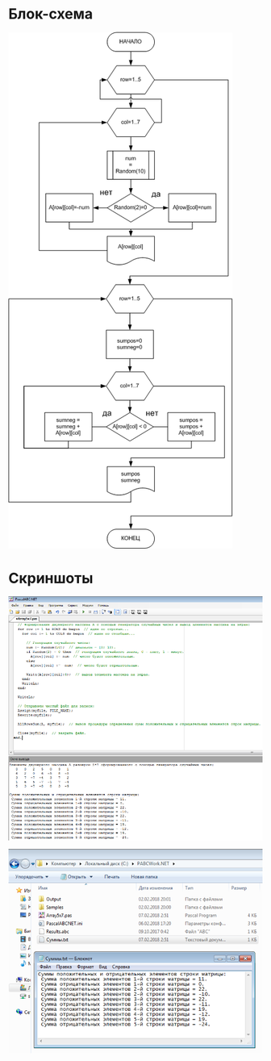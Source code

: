 # Блок-схема

<kbd>![Блок-схема](%D0%91%D0%BB%D0%BE%D0%BA-%D1%81%D1%85%D0%B5%D0%BC%D0%B0.png)</kbd>

# Скриншоты

<kbd>![Вывод на экран](screenshot-1.png)</kbd>

<kbd>![Вывод в файл](screenshot-2.png)</kbd>
